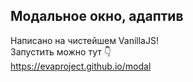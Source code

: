 
## Модальное окно, адаптив
Написано на чистейшем VanillaJS! </br>
Запустить можно тут 👇 </br>
https://evaproject.github.io/modal
